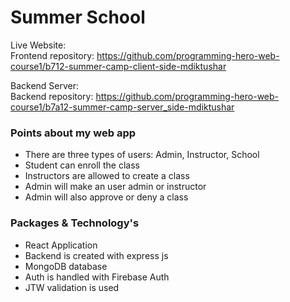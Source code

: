 <h1>Summer School</h1>

Live Website: 
<br/>
Frontend repository: https://github.com/programming-hero-web-course1/b712-summer-camp-client-side-mdiktushar
<br/>

Backend Server: 
<br/>
Backend repository: https://github.com/programming-hero-web-course1/b7a12-summer-camp-server_side-mdiktushar
<br/>


<h3>Points about my web app</h3>
<ul>
    <li>There are three types of users: Admin, Instructor, School</li>
    <li>Student can enroll the class</li>
    <li>Instructors are allowed to create a class</li>
    <li>Admin will make an user admin or instructor</li>
    <li>Admin will also approve or deny a class</li>
</ul>

<h3>Packages & Technology's</h3>
<ul>
    <li>React Application</li>
    <li>Backend is created with express js</li>
    <li>MongoDB database</li>
    <li>Auth is handled with Firebase Auth</li>
    <li>JTW validation is used</li>
</ul>
